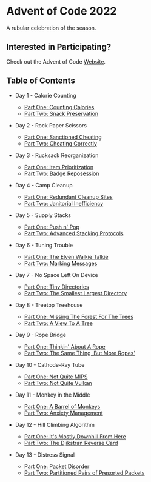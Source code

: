 # Advent of Code 2022

A rubular celebration of the season.

## Interested in Participating?

Check out the Advent of Code [Website](https://adventofcode.com/).

## Table of Contents

* Day 1 - Calorie Counting
  - [Part One: Counting Calories](scripts/1a.rb)
  - [Part Two: Snack Preservation](scripts/1b.rb)
 
* Day 2 - Rock Paper Scissors
  - [Part One: Sanctioned Cheating](scripts/2a.rb)
  - [Part Two: Cheating Correctly](scripts/2b.rb)

* Day 3 - Rucksack Reorganization
  - [Part One: Item Prioritization](scripts/3a.rb)
  - [Part Two: Badge Reposession](scripts/3b.rb)

* Day 4 - Camp Cleanup
  - [Part One: Redundant Cleanup Sites](scripts/4a.rb)
  - [Part Two: Janitorial Inefficiency](scripts/4b.rb)

* Day 5 - Supply Stacks
  - [Part One: Push n' Pop](scripts/5a.rb)
  - [Part Two: Advanced Stacking Protocols](scripts/5b.rb)

* Day 6 - Tuning Trouble
  - [Part One: The Elven Walkie Talkie](scripts/6a.rb)
  - [Part Two: Marking Messages](scripts/6b.rb)

* Day 7 - No Space Left On Device
  - [Part One: Tiny Directories](scripts/7a.rb)
  - [Part Two: The Smallest Largest Directory](scripts/7b.rb)

* Day 8 - Treetop Treehouse
  - [Part One: Missing The Forest For The Trees](scripts/8a.rb)
  - [Part Two: A View To A Tree](scripts/8b.rb)

* Day 9 - Rope Bridge
  - [Part One: Thinkin' About A Rope](scripts/9a.rb)
  - [Part Two: The Same Thing, But More Ropes' ](scripts/9b.rb)

* Day 10 - Cathode-Ray Tube
  - [Part One: Not Quite MIPS](scripts/10a.rb)
  - [Part Two: Not Quite Vulkan](scripts/10b.rb)

* Day 11 - Monkey in the Middle
  - [Part One: A Barrel of Monkeys](scripts/11a.rb)
  - [Part Two: Anxiety Management](scripts/11b.rb)

* Day 12 - Hill Climbing Algorithm
  - [Part One: It's Mostly Downhill From Here](scripts/12a.rb)
  - [Part Two: The Djikstran Reverse Card](scripts/12b.rb)

* Day 13 - Distress Signal
  - [Part One: Packet Disorder](scripts/13a.rb)
  - [Part Two: Partitioned Pairs of Presorted Packets](scripts/13b.rb)
